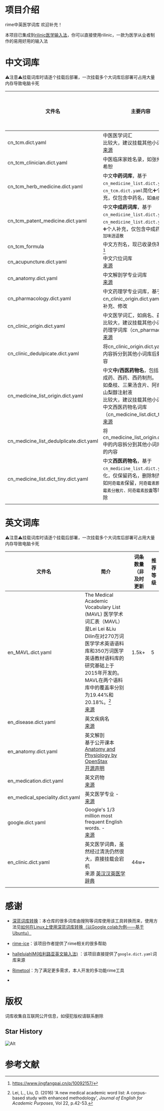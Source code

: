 # 项目介绍

rime中英医学词库 欢迎补充！

本项目已集成到[rilinic医学输入法](https://github.com/whitewatercn/rilinic)，你可以直接使用rilinic，一款为医学从业者制作的易用好用的输入法

# 中文词库

⚠️注意⚠️挂载词库时请逐个挂载后部署，一次挂载多个大词库后部署可占用大量内存导致电脑卡死

| 文件名                                     | 主要内容                                                                                                                                                                             | 词条数量（非及时更新 | 推荐等级 |
| --------------------------------------- | -------------------------------------------------------------------------------------------------------------------------------------------------------------------------------- | ---------- | ---- |
| cn_tcm.dict.yaml                        | 中医医学词汇<br />比较大，建议挂载其他小词库<br />[来源](https://pinyin.sogou.com/dict/detail/index/2739)                                                                                             |            |      |
| cn_tcm_clinician.dict.yaml              | 中医临床家姓名录，如张仲景，胡希恕                                                                                                                                                                |            |      |
| cn_tcm_herb_medicine.dict.yaml          | 中文**中药词库**，基于`cn_medicine_list.dict.yaml`和`cn_tcm.dict.yaml`简化➕个人补充，仅包含中药名，如`桑枝`                                                                                                 |            |      |
| cn_tcm_patent_medicine.dict.yaml        | 中文**中成药词库**，基于`cn_medicine_list.dict.yaml`和`cn_medicine_list.dict.yaml`简化➕个人补充，仅包含中成药名，如`加味逍遥散`                                                                                  |            |      |
| cn_tcm_formula                          | 中文方剂名，现已收录伤寒论全方  [^2]                                                                                                                                                                |            |      |
| cn_acupuncture.dict.yaml                | 中文穴位词库<br /> [来源](https://pinyin.sogou.com/dict/detail/index/75844)                                                                                                              |            |      |
| cn_anatomy.dict.yaml                    | 中文解剖学专业词库<br />[来源](https://pinyin.sogou.com/dict/detail/index/79098)                                                                                                            | 6k+        |      |
| cn_pharmacology.dict.yaml               | 中文药理学专业词库，基于cn_clinic_origin.dict.yaml简化、补充、修改                                                                                                                                   |            |      |
| cn_clinic_origin.dict.yaml              | 中文医学词汇，如病名、药物名，比较大，建议挂载其他小词库，如药理学词库（cn_pharmacology）<br />[来源](https://pinyin.sogou.com/dict/detail/index/15125)                                                                 | 90k+       |      |
| cn_clinic_dedulpicate.dict.yaml         | 将cn_clinic_origin.dict.yaml中的内容拆分到其他小词库后剩余的内容                                                                                                                                    |            |      |
| cn_medicine_list_origin.dict.yaml       | 中文**中/西医药物名**，包括中药，中成药、西药、西药制剂。<br />如桑枝、三果汤含片、阿奇霉素、山梨醇注射液<br />比较大，建议挂载其他小词库，如中文西医药物名词库（cn_medicine_list.dict_tiny）<br />[来源](https://pinyin.sogou.com/dict/detail/index/20666) | 4.9k+      | 4    |
| cn_medicine_list_dedulplicate.dict.yaml | 将cn_medicine_list_origin.dict.yaml中的内容拆分到其他小词库后剩余的内容                                                                                                                             |            |      |
| cn_medicine_list.dict_tiny.dict.yaml    | 中文**西医药物名**，基于`cn_medicine_list.dict.yaml`简化，仅保留药名，删除制剂名<br />如`阿奇霉素`保留，`阿奇霉素颗粒、阿奇霉素分散片、阿奇霉素胶囊`等制剂名删除                                                                            | 4.8k       | 5    |
|                                         |                                                                                                                                                                                  |            |      |

# 英文词库

⚠️注意⚠️挂载词库时请逐个挂载后部署，一次挂载多个大词库后部署可占用大量内存导致电脑卡死

| 文件名                          | 简介                                                         | 词条数量（非及时更新 | 推荐等级 |
| ------------------------------- | ------------------------------------------------------------ | -------------------- | -------- |
| en_MAVL.dict.yaml               | The Medical Academic Vocabulary List (MAVL) 医学学术词汇表（MAVL）是Lei Lei &Liu Dilin在对270万词医学学术英语语料库和350万词医学英语教材语料库的研究基础上于2015年开发的。 MAVL在两个语料库中的覆盖率分别为19.44%和20.18%。[^1]<br>[来源](https://www.eapfoundation.com/vocab/academic/other/mavl/) | 1.5k+                | 5        |
| en_disease.dict.yaml            | 英文疾病名<br>[来源](https://github.com/CodeSante/medical-wordlist) |                      |          |
| en_anatomy.dict.yaml            | 英文解剖 <br>基于公开课本[Anatomy and Physiology by OpenStax](https://openstax.org/books/anatomy-and-physiology/pages/index) <br>[开源声明](https://openstax.org/books/anatomy-and-physiology/pages/preface) |                      |          |
| en_medication.dict.yaml         | 英文药物<br>[来源](https://github.com/CodeSante/medical-wordlist) |                      |          |
| en_medical_speciality.dict.yaml | 英文医学专业 - <br>[来源](https://github.com/CodeSante/medical-wordlist) |                      |          |
| google.dict.yaml                | Google's 1/3 million most frequent English words. - <br>[来源](http://norvig.com/ngrams/count_1w.txt) |                      |          |
| en_clinic.dict.yaml             | 英文医学词典，虽然经过清洗仍然很大，直接挂载会宕机<br>来源 [英汉汉英医学辞典](https://mdict.org/post/%E8%8B%B1%E6%B1%89%E6%B1%89%E8%8B%B1%E5%8C%BB%E5%AD%A6%E8%BE%9E%E5%85%B8/) | 44w+                 |          |
|                                 |                                                              |                      |          |

# 感谢

- [深蓝词库转换](https://github.com/studyzy/imewlconverter)：本仓库的很多词库由搜狗等词库使用该工具转换而来，使用方法见[如何在Linux上使用深蓝词库转换（以Google colab为例——基于Ubuntu）](https://forum.beginner.center/t/topic/719)

- [rime-ice](https://github.com/iDvel/rime-ice)：该项目作者提供了rime相关的很多帮助

- [hallelujahIM(哈利路亚英文输入法)](https://github.com/dongyuwei/hallelujahIM) ：该项目直接提供了`google.dict.yaml`词库来源
- [Rimetool](https://github.com/whitewatercn/rimetool)：为了满足更多需求，本人开发的多功能rime工具

- 

# 版权

词库收集自互联网公开信息，如侵犯版权请联系删除

## Star History

![Alt](https://repobeats.axiom.co/api/embed/ddc3e1b371f832d3eee829ecaca1266b4bffbc11.svg "Repobeats analytics image")

# 参考文献

[^1]: Lei, L., Liu, D. (2016) 'A new medical academic word list: A corpus-based study with enhanced methodology', _Journal of English for Academic Purposes_, Vol 22, p.42-53.
[^2]: https://www.jingfangpai.cn/p/10092157/
